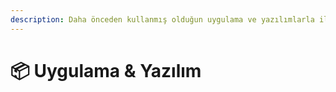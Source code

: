 ```yaml
---
description: Daha önceden kullanmış olduğun uygulama ve yazılımlarla ilgili notlarım 💬
---
```


# 📦 Uygulama & Yazılım
